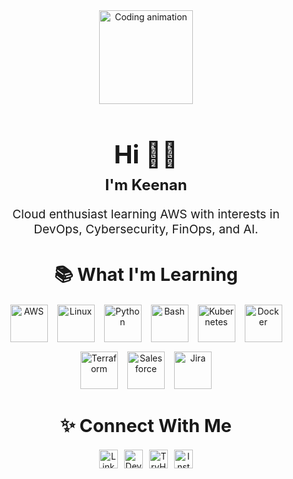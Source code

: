 <div align="center" style="margin-bottom: 20px;">
  <img height="150" src="https://media4.giphy.com/media/v1.Y2lkPTc5MGI3NjExanhnOWQ1MGlncGJlZno4NmVlbGVoeWJ2b3lkdmVnY2l0bXB0ZzJvNSZlcD12MV9pbnRlcm5hbF9naWZfYnlfaWQmY3Q9Zw/lBm4rgtyIPJmywXzLW/giphy.gif" style="display: block; margin: 0 auto;" alt="Coding animation" />
</div>

<h1 align="center" style="font-size: 2.5rem; margin-bottom: 10px;">Hi 👋🏾</h1>
<h2 align="center" style="font-size: 1.5rem; margin-top: 0;">I'm Keenan</h2>
<h3 align="center" style="font-size: 1.2rem; font-weight: normal; margin-top: 10px;">Cloud enthusiast learning AWS with interests in DevOps, Cybersecurity, FinOps, and AI.</h3>

###

<h2 align="center" style="font-size: 1.8rem; margin-bottom: 20px;">📚 What I'm Learning</h2>

<div align="center" style="display: flex; flex-wrap: wrap; justify-content: center; gap: 15px; margin-bottom: 30px;">
  <img src="https://cdn.jsdelivr.net/gh/devicons/devicon/icons/amazonwebservices/amazonwebservices-original-wordmark.svg" style="height: 60px; width: auto;" alt="AWS" title="AWS" />
  <img src="https://cdn.jsdelivr.net/gh/devicons/devicon/icons/linux/linux-original.svg" style="height: 60px; width: auto;" alt="Linux" title="Linux" />
  <img src="https://cdn.jsdelivr.net/gh/devicons/devicon/icons/python/python-original-wordmark.svg" style="height: 60px; width: auto;" alt="Python" title="Python" />
  <img src="https://cdn.jsdelivr.net/gh/devicons/devicon/icons/bash/bash-original.svg" style="height: 60px; width: auto;" alt="Bash" title="Bash" />
  <img src="https://cdn.jsdelivr.net/gh/devicons/devicon/icons/kubernetes/kubernetes-plain-wordmark.svg" style="height: 60px; width: auto;" alt="Kubernetes" title="Kubernetes" />
  <img src="https://cdn.jsdelivr.net/gh/devicons/devicon/icons/docker/docker-original-wordmark.svg" style="height: 60px; width: auto;" alt="Docker" title="Docker" />
  <img src="https://cdn.jsdelivr.net/gh/devicons/devicon/icons/terraform/terraform-original-wordmark.svg" style="height: 60px; width: auto;" alt="Terraform" title="Terraform" />
  <img src="https://cdn.jsdelivr.net/gh/devicons/devicon/icons/salesforce/salesforce-original.svg" style="height: 60px; width: auto;" alt="Salesforce" title="Salesforce" />
  <img src="https://cdn.jsdelivr.net/gh/devicons/devicon/icons/jira/jira-original-wordmark.svg" style="height: 60px; width: auto;" alt="Jira" title="Jira" />
</div>

###

<h2 align="center" style="font-size: 1.8rem; margin-bottom: 20px;">✨ Connect With Me</h2>

<div align="center" style="display: flex; flex-wrap: wrap; justify-content: center; gap: 10px; margin-bottom: 30px;">
  <a href="https://www.linkedin.com/in/keenannkelly/" target="_blank">
    <img src="https://img.shields.io/static/v1?message=LinkedIn&logo=linkedin&label=&color=0077B5&logoColor=white&labelColor=&style=for-the-badge" style="height: 30px;" alt="LinkedIn" />
  </a>
  <a href="https://dev.to/kfearless" target="_blank">
    <img src="https://img.shields.io/static/v1?message=dev.to&logo=dev.to&label=&color=0A0A0A&logoColor=white&labelColor=&style=for-the-badge" style="height: 30px;" alt="Dev.to" />
  </a>
  <a href="https://tryhackme.com/p/Kfearless" target="_blank">
    <img src="https://img.shields.io/static/v1?message=TryHackMe&logo=tryhackme&label=&color=88cc14&logoColor=white&labelColor=&style=for-the-badge" style="height: 30px;" alt="TryHackMe" />
  </a>
  <a href="YOUR_INSTAGRAM_LINK_HERE" target="_blank">
    <img src="https://img.shields.io/static/v1?message=Instagram&logo=instagram&label=&color=E4405F&logoColor=white&labelColor=&style=for-the-badge" style="height: 30px;" alt="Instagram" />
  </a>
</div>

<!--START_SECTION:badges-->
<!--END_SECTION:badges-->


